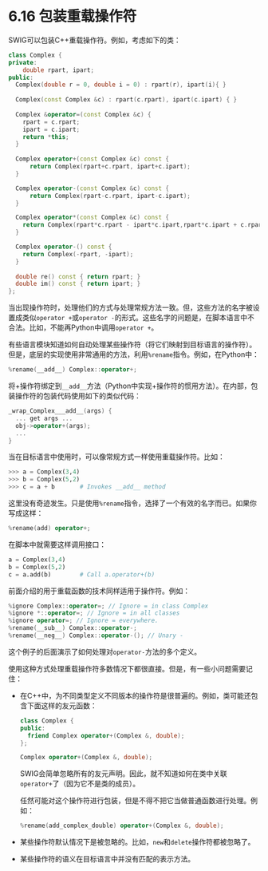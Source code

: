 # 6.16 包装重载操作符

SWIG可以包装C++重载操作符。例如，考虑如下的类：

```c++
class Complex {
private:
	double rpart, ipart;
public:
  Complex(double r = 0, double i = 0) : rpart(r), ipart(i){ }
  
  Complex(const Complex &c) : rpart(c.rpart), ipart(c.ipart) { }
  
  Complex &operator=(const Complex &c) {
    rpart = c.rpart;
    ipart = c.ipart;
    return *this;
  }
  
  Complex operator+(const Complex &c) const {
      return Complex(rpart+c.rpart, ipart+c.ipart);
  }

  Complex operator-(const Complex &c) const {
      return Complex(rpart-c.rpart, ipart-c.ipart);
  }

  Complex operator*(const Complex &c) const {
    return Complex(rpart*c.rpart - ipart*c.ipart,rpart*c.ipart + c.rpart*ipart);
  }

  Complex operator-() const {
  	return Complex(-rpart, -ipart);
  }
  
  double re() const { return rpart; }
  double im() const { return ipart; }
};
```

当出现操作符时，处理他们的方式与处理常规方法一致。但，这些方法的名字被设置成类似`operator +`或`operator -`的形式。这些名字的问题是，在脚本语言中不合法。比如，不能再Python中调用`operator +`。

有些语言模块知道如何自动处理某些操作符（将它们映射到目标语言的操作符）。但是，底层的实现使用非常通用的方法，利用`%rename`指令。例如，在Python中：

```c++
%rename(__add__) Complex::operator+;
```

将+操作符绑定到`__add__`方法（Python中实现+操作符的惯用方法）。在内部，包装操作符的包装代码使用如下的类似代码：

```c++
_wrap_Complex___add__(args) {
  ... get args ...
  obj->operator+(args);
  ...
}
```

当在目标语言中使用时，可以像常规方式一样使用重载操作符。比如：

```python
>>> a = Complex(3,4)
>>> b = Complex(5,2)
>>> c = a + b 		# Invokes __add__ method
```

这里没有奇迹发生。只是使用`%rename`指令，选择了一个有效的名字而已。如果你写成这样：

```c++
%rename(add) operator+;
```

在脚本中就需要这样调用接口：

```python
a = Complex(3,4)
b = Complex(5,2)
c = a.add(b) 		# Call a.operator+(b)
```

前面介绍的用于重载函数的技术同样适用于操作符。例如：

```c++
%ignore Complex::operator=; // Ignore = in class Complex
%ignore *::operator=; // Ignore = in all classes
%ignore operator=; // Ignore = everywhere.
%rename(__sub__) Complex::operator-;
%rename(__neg__) Complex::operator-(); // Unary -
```

这个例子的后面演示了如何处理对`operator-`方法的多个定义。

使用这种方式处理重载操作符多数情况下都很直接。但是，有一些小问题需要记住：

+ 在C++中，为不同类型定义不同版本的操作符是很普遍的。例如，类可能还包含下面这样的友元函数：

  ```c++
  class Complex {
  public:
  	friend Complex operator+(Complex &, double);
  };

  Complex operator+(Complex &, double);
  ```

  SWIG会简单忽略所有的友元声明。因此，就不知道如何在类中关联`operator+`了（因为它不是类的成员）。

  任然可能对这个操作符进行包装，但是不得不把它当做普通函数进行处理。例如：

  ```c++
  %rename(add_complex_double) operator+(Complex &, double);
  ```

+ 某些操作符默认情况下是被忽略的。比如，`new`和`delete`操作符都被忽略了。

+ 某些操作符的语义在目标语言中并没有匹配的表示方法。



